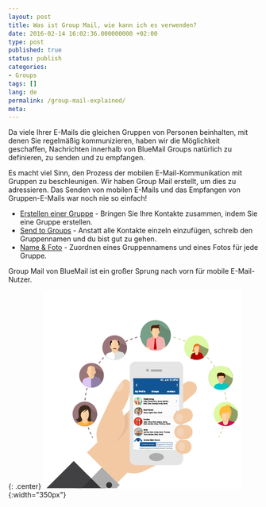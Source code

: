 ```yaml
---
layout: post
title: Was ist Group Mail, wie kann ich es verwenden?
date: 2016-02-14 16:02:36.000000000 +02:00
type: post
published: true
status: publish
categories:
- Groups
tags: []
lang: de
permalink: /group-mail-explained/
meta:
---
```


Da viele Ihrer E-Mails die gleichen Gruppen von Personen beinhalten, mit denen Sie regelmäßig kommunizieren, haben wir die Möglichkeit geschaffen, Nachrichten innerhalb von BlueMail Groups natürlich zu definieren, zu senden und zu empfangen.

Es macht viel Sinn, den Prozess der mobilen E-Mail-Kommunikation mit Gruppen zu beschleunigen. Wir haben Group Mail erstellt, um dies zu adressieren. Das Senden von mobilen E-Mails und das Empfangen von Gruppen-E-Mails war noch nie so einfach!

* [Erstellen einer Gruppe](/create-a-group/) - Bringen Sie Ihre Kontakte zusammen, indem Sie eine Gruppe erstellen.
* [Send to Groups](/send-an-email-to-a-group/) - Anstatt alle Kontakte einzeln einzufügen, schreib den Gruppennamen und du bist gut zu gehen.
* [Name & Foto](/naming-a-group-and-setting-a-photo/) - Zuordnen eines Gruppennamens und eines Fotos für jede Gruppe.

Group Mail von BlueMail ist ein großer Sprung nach vorn für mobile E-Mail-Nutzer.

{: .center}
![Groups](/assets/BlueMail_groups.png){:width="350px"}
